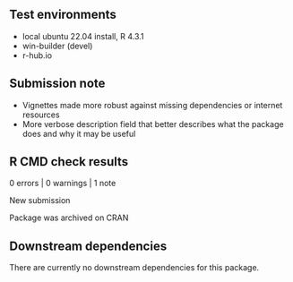 ## Test environments
* local ubuntu 22.04 install, R 4.3.1
* win-builder (devel)
* r-hub.io

## Submission note

* Vignettes made more robust against missing dependencies or internet resources
* More verbose description field that better describes what the package does and why it may be useful

## R CMD check results

0 errors | 0 warnings | 1 note

New submission

Package was archived on CRAN

## Downstream dependencies

There are currently no downstream dependencies for this package.

